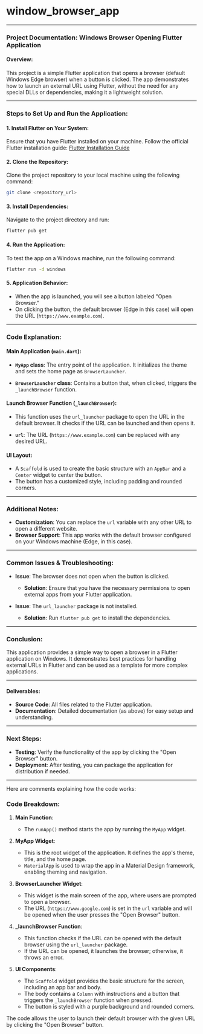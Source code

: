 # window_browser_app

---

### **Project Documentation: Windows Browser Opening Flutter Application**

#### **Overview:**

This project is a simple Flutter application that opens a browser (default Windows Edge browser) when a button is clicked. The app demonstrates how to launch an external URL using Flutter, without the need for any special DLLs or dependencies, making it a lightweight solution.

---

### **Steps to Set Up and Run the Application:**

#### 1. **Install Flutter on Your System:**

Ensure that you have Flutter installed on your machine. Follow the official Flutter installation guide:
[Flutter Installation Guide](https://flutter.dev/docs/get-started/install)

#### 2. **Clone the Repository:**

Clone the project repository to your local machine using the following command:

```bash
git clone <repository_url>
```

#### 3. **Install Dependencies:**

Navigate to the project directory and run:

```bash
flutter pub get
```

#### 4. **Run the Application:**

To test the app on a Windows machine, run the following command:

```bash
flutter run -d windows
```

#### 5. **Application Behavior:**

- When the app is launched, you will see a button labeled "Open Browser."
- On clicking the button, the default browser (Edge in this case) will open the URL (`https://www.example.com`).

---

### **Code Explanation:**

#### **Main Application (`main.dart`):**

- **`MyApp` class**: The entry point of the application. It initializes the theme and sets the home page as `BrowserLauncher`.

- **`BrowserLauncher` class**: Contains a button that, when clicked, triggers the `_launchBrowser` function.

#### **Launch Browser Function (`_launchBrowser`):**

- This function uses the `url_launcher` package to open the URL in the default browser. It checks if the URL can be launched and then opens it.

- **`url`**: The URL (`https://www.example.com`) can be replaced with any desired URL.

#### **UI Layout:**

- A `Scaffold` is used to create the basic structure with an `AppBar` and a `Center` widget to center the button.
- The button has a customized style, including padding and rounded corners.

---

### **Additional Notes:**

- **Customization**: You can replace the `url` variable with any other URL to open a different website.
- **Browser Support**: This app works with the default browser configured on your Windows machine (Edge, in this case).

---

### **Common Issues & Troubleshooting:**

- **Issue**: The browser does not open when the button is clicked.

  - **Solution**: Ensure that you have the necessary permissions to open external apps from your Flutter application.

- **Issue**: The `url_launcher` package is not installed.
  - **Solution**: Run `flutter pub get` to install the dependencies.

---

### **Conclusion:**

This application provides a simple way to open a browser in a Flutter application on Windows. It demonstrates best practices for handling external URLs in Flutter and can be used as a template for more complex applications.

---

#### **Deliverables:**

- **Source Code**: All files related to the Flutter application.
- **Documentation**: Detailed documentation (as above) for easy setup and understanding.

---

### **Next Steps:**

- **Testing**: Verify the functionality of the app by clicking the "Open Browser" button.
- **Deployment**: After testing, you can package the application for distribution if needed.

---

Here are comments explaining how the code works:

### Code Breakdown:

1. **Main Function**:

   - The `runApp()` method starts the app by running the `MyApp` widget.

2. **MyApp Widget**:

   - This is the root widget of the application. It defines the app's theme, title, and the home page.
   - `MaterialApp` is used to wrap the app in a Material Design framework, enabling theming and navigation.

3. **BrowserLauncher Widget**:

   - This widget is the main screen of the app, where users are prompted to open a browser.
   - The URL (`https://www.google.com`) is set in the `url` variable and will be opened when the user presses the "Open Browser" button.

4. **\_launchBrowser Function**:

   - This function checks if the URL can be opened with the default browser using the `url_launcher` package.
   - If the URL can be opened, it launches the browser; otherwise, it throws an error.

5. **UI Components**:
   - The `Scaffold` widget provides the basic structure for the screen, including an app bar and body.
   - The body contains a `Column` with instructions and a button that triggers the `_launchBrowser` function when pressed.
   - The button is styled with a purple background and rounded corners.

The code allows the user to launch their default browser with the given URL by clicking the "Open Browser" button.
